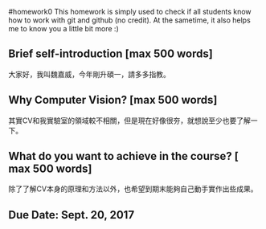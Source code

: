 #homework0
This homework is simply used to check if all students know how to work with git and github (no credit).
At the sametime, it also helps me to know you a little bit more :)

## Brief self-introduction [max 500 words]
大家好，我叫魏嘉威，今年剛升碩一，請多多指教。

## Why Computer Vision? [max 500 words]
其實CV和我實驗室的領域較不相關，但是現在好像很夯，就想說至少也要了解一下。

## What do you want to achieve in the course? [ max 500 words]
除了了解CV本身的原理和方法以外，也希望到期末能夠自己動手實作出些成果。


## Due Date: Sept. 20, 2017

